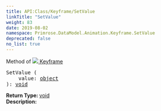 ```yaml
---
title: API:Class/Keyframe/SetValue
linkTitle: "SetValue"
weight: 83
date: 2019-08-02
namespace: Primrose.DataModel.Animation.Keyframe.SetValue
deprecated: false
no_list: true
---
```

Method of <a href="/docs/api-reference/Class/Keyframe"><img src="/icons/silk/film.png"/>&nbsp;Keyframe</a>
<pre class="method-declaration">
SetValue (
    value: <a class="type" href="/docs/api-reference/System/object">object</a>
): <a class="type" href="/docs/api-reference/System/void">void</a></pre>
<b>Return Type: </b>
<a class="type" href="/docs/api-reference/System/void">void</a>
<br/>
<b>Description: </b>